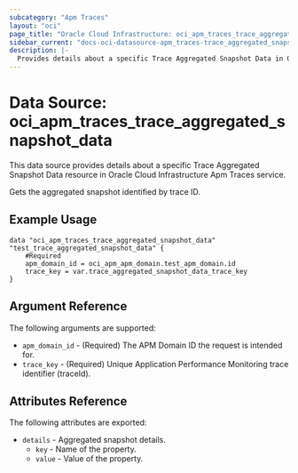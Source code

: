 ```yaml
---
subcategory: "Apm Traces"
layout: "oci"
page_title: "Oracle Cloud Infrastructure: oci_apm_traces_trace_aggregated_snapshot_data"
sidebar_current: "docs-oci-datasource-apm_traces-trace_aggregated_snapshot_data"
description: |-
  Provides details about a specific Trace Aggregated Snapshot Data in Oracle Cloud Infrastructure Apm Traces service
---
```


# Data Source: oci_apm_traces_trace_aggregated_snapshot_data
This data source provides details about a specific Trace Aggregated Snapshot Data resource in Oracle Cloud Infrastructure Apm Traces service.

Gets the aggregated snapshot identified by trace ID.


## Example Usage

```hcl
data "oci_apm_traces_trace_aggregated_snapshot_data" "test_trace_aggregated_snapshot_data" {
	#Required
	apm_domain_id = oci_apm_apm_domain.test_apm_domain.id
	trace_key = var.trace_aggregated_snapshot_data_trace_key
}
```

## Argument Reference

The following arguments are supported:

* `apm_domain_id` - (Required) The APM Domain ID the request is intended for. 
* `trace_key` - (Required) Unique Application Performance Monitoring trace identifier (traceId). 


## Attributes Reference

The following attributes are exported:

* `details` - Aggregated snapshot details. 
	* `key` - Name of the property. 
	* `value` - Value of the property. 

